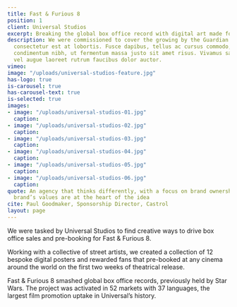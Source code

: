 ```yaml
---
title: Fast & Furious 8
position: 1
client: Universal Studios
excerpt: Breaking the global box office record with digital art made for the fans
description: We were commissioned to cover the growing by the Guardian sed posuere
  consectetur est at lobortis. Fusce dapibus, tellus ac cursus commodo, tortor mauris
  condimentum nibh, ut fermentum massa justo sit amet risus. Vivamus sagittis lacus
  vel augue laoreet rutrum faucibus dolor auctor.
vimeo:
image: "/uploads/universal-studios-feature.jpg"
has-logo: true
is-carousel: true
has-carousel-text: true
is-selected: true
images:
- image: "/uploads/universal-studios-01.jpg"
  caption: 
- image: "/uploads/universal-studios-02.jpg"
  caption: 
- image: "/uploads/universal-studios-03.jpg"
  caption: 
- image: "/uploads/universal-studios-04.jpg"
  caption: 
- image: "/uploads/universal-studios-05.jpg"
  caption: 
- image: "/uploads/universal-studios-06.jpg"
  caption: 
quote: An agency that thinks differently, with a focus on brand ownership where the
  brand’s values are at the heart of the idea
cite: Paul Goodmaker, Sponsorship Director, Castrol
layout: page
---
```


We were tasked by Universal Studios to find creative ways to drive box office sales and pre-booking for Fast & Furious 8.

Working with a collective of street artists, we created a collection of 12 bespoke digital posters and rewarded fans that pre-booked at any cinema around the world on the first two weeks of theatrical release.

Fast & Furious 8 smashed global box office records, previously held by Star Wars. The project was activated in 52 markets with 37 languages, the largest film promotion uptake in Universal’s history.